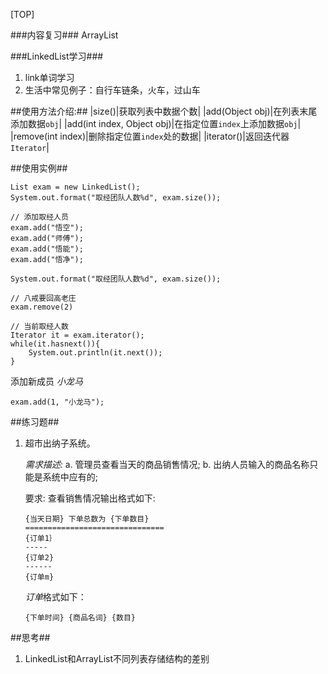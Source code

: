 [TOP]


###内容复习###
ArrayList

###LinkedList学习###
1. link单词学习
2. 生活中常见例子：自行车链条，火车，过山车

##使用方法介绍:##
|size()|获取列表中数据个数|
|add(Object obj)|在列表末尾添加数据`obj`|
|add(int index, Object obj)|在指定位置`index`上添加数据`obj`|
|remove(int index)|删除指定位置`index`处的数据|
|iterator()|返回迭代器`Iterator`|

##使用实例##

```
List exam = new LinkedList();
System.out.format("取经团队人数%d", exam.size());

// 添加取经人员
exam.add("悟空");
exam.add("师傅");
exam.add("悟能");
exam.add("悟净");

System.out.format("取经团队人数%d", exam.size());

// 八戒要回高老庄
exam.remove(2)

// 当前取经人数
Iterator it = exam.iterator();
while(it.hasnext()){
    System.out.println(it.next());
}
```

添加新成员 _小龙马_
```
exam.add(1, "小龙马");
```

##练习题##

1. 超市出纳子系统。

    *需求描述:*
    a. 管理员查看当天的商品销售情况;
    b. 出纳人员输入的商品名称只能是系统中应有的;

    要求:
    查看销售情况输出格式如下:
    ```
    {当天日期} 下单总数为 {下单数目}
    ===============================
    {订单1｝
    -----
    {订单2}
    ------
    {订单m}
    ```
    *订单*格式如下：
    ```
    {下单时间} {商品名词} {数目}
    ```
##思考##
1. LinkedList和ArrayList不同列表存储结构的差别
